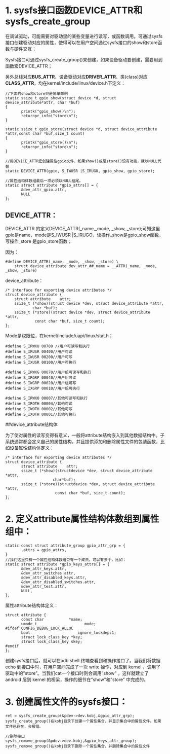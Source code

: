 # 1. sysfs接口函数DEVICE_ATTR和sysfs_create_group

在调试驱动，可能需要对驱动里的某些变量进行读写，或函数调用。可通过sysfs接口创建驱动对应的属性，使得可以在用户空间通过sysfs接口的show和store函数与硬件交互；

 

Sysfs接口可通过sysfs_create_group()来创建，如果设备驱动要创建，需要用到函数宏DEVICE_ATTR；

另外总线对应**BUS_ATTR**、设备驱动对应**DRIVER_ATTR**、类(class)对应**CLASS_ATTR**，均在kernel/include/linux/device.h下定义：

```
//下面的show和store只是简单举例
static ssize_t gpio_show(struct device *d, struct device_attribute*attr, char *buf)
{
       printk("gpio_show()\n");
       returnpr_info("store\n");
}
 
static ssize_t gpio_store(struct device *d, struct device_attribute *attr,const char *buf,size_t count)
{
       printk("gpio_store()\n");
       returnpr_info("store\n");
}
 
//用DEVICE_ATTR宏创建属性gpio文件，如果show()或是store()没有功能，就以NULL代替
static DEVICE_ATTR(gpio, S_IWUSR |S_IRUGO, gpio_show, gpio_store);
 
//属性结构体数组最后一项必须以NULL结尾。
static struct attribute *gpio_attrs[] = {
       &dev_attr_gpio.attr,
       NULL
};
```

## DEVICE_ATTR：

DEVICE_ATTR 的定义DEVICE_ATTR(_name,_mode, _show, _store);可知这里gpio是name，mode是S_IWUSR |S_IRUGO，读操作_show是gpio_show函数，写操作_store 是gpio_store函数；

因为：

```
#define DEVICE_ATTR(_name, _mode, _show, _store) \
    struct device_attribute dev_attr_##_name = __ATTR(_name, _mode, _show, _store)
```

device_attribute：

```
/* interface for exporting device attributes */
struct device_attribute {
    struct attribute    attr;
    ssize_t (*show)(struct device *dev, struct device_attribute *attr,
            char *buf);
    ssize_t (*store)(struct device *dev, struct device_attribute *attr,
             const char *buf, size_t count);
};
```

Mode是权限位，在kernel/include/uapi/linux/stat.h；
```
#define S_IRWXU 00700 //用户可读写和执行
#define S_IRUSR 00400//用户可读
#define S_IWUSR 00200//用户可写
#define S_IXUSR 00100//用户可执行
 
#define S_IRWXG 00070//用户组可读写和执行
#define S_IRGRP 00040//用户组可读
#define S_IWGRP 00020//用户组可写
#define S_IXGRP 00010//用户组可执行
 
#define S_IRWXO 00007//其他可读写和执行
#define S_IROTH 00004//其他可读
#define S_IWOTH 00002//其他可写
#define S_IXOTH 00001//其他可执行
```

##device_attribute结构体

为了使对属性的读写变得有意义，一般将attribute结构嵌入到其他数据结构中。子系统通常都会定义自己的属性结构，并且提供添加和删除属性文件的包装函数，比如设备属性结构体定义：

```
/* interface for exporting device attributes */  
struct device_attribute {  
       struct attribute    attr;  
       ssize_t (*show)(structdevice *dev, struct device_attribute *attr,  
                     char*buf);  
       ssize_t (*store)(structdevice *dev, struct device_attribute *attr,  
                      const char *buf, size_t count);  
};
```



# 2.     定义attribute属性结构体数组到属性组中：


```
static const struct attribute_group gpio_attr_grp = {
       .attrs = gpio_attrs,
}
//我们这里只有一个属性结构体数组只有一个成员，可以有多个，比如：
static struct attribute *gpio_keys_attrs[] = {
       &dev_attr_keys.attr,
       &dev_attr_switches.attr,
       &dev_attr_disabled_keys.attr,
       &dev_attr_disabled_switches.attr,
       &dev_attr_test.attr,
       NULL,
};
```
属性attribute结构体定义：
```
struct attribute {  
       const char           *name;  
       umode_t                     mode;  
#ifdef CONFIG_DEBUG_LOCK_ALLOC  
       bool                     ignore_lockdep:1;  
       struct lock_class_key *key;  
       struct lock_class_key skey;  
#endif  
};
```

创建sysfs接口后，就可以在adb shell 终端查看到和操作接口了。当我们将数据 echo 到接口中时，在用户空间完成了一次 write 操作，对应到 kernel ，调用了驱动中的”store”。当我们cat一个接口时则会调用”show” 。这样就建立了 android 层到 kernel 的桥梁，操作的细节在”show”和”store” 中完成的。

# 3.     创建属性文件的sysfs接口：

```
ret = sysfs_create_group(&pdev->dev.kobj,&gpio_attr_grp);
sysfs_create_group()在kobj目录下创建一个属性集合，并显示集合中的属性文件。如果文件已存在，会报错。
 
//删除接口
sysfs_remove_group(&pdev->dev.kobj,&gpio_keys_attr_group);
sysfs_remove_group()在kobj目录下删除一个属性集合，并删除集合中的属性文件
```


